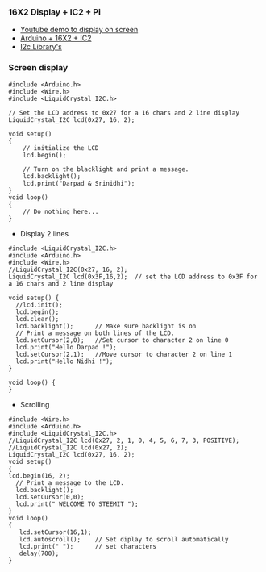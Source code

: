 ### 16X2 Display + IC2 + Pi
- [Youtube demo to display on screen](https://www.youtube.com/watch?v=3XLjVChVgec)
- [Arduino + 16X2 + IC2](https://www.youtube.com/watch?v=f6Gz4I4-UjU)
- [I2c Library's](https://github.com/fdebrabander/Arduino-LiquidCrystal-I2C-library)

### Screen display

```
#include <Arduino.h>
#include <Wire.h> 
#include <LiquidCrystal_I2C.h>

// Set the LCD address to 0x27 for a 16 chars and 2 line display
LiquidCrystal_I2C lcd(0x27, 16, 2);

void setup()
{
	// initialize the LCD
	lcd.begin();

	// Turn on the blacklight and print a message.
	lcd.backlight();
	lcd.print("Darpad & Srinidhi");
}
void loop()
{
	// Do nothing here...
}
```
- Display 2 lines
```
#include <LiquidCrystal_I2C.h>
#include <Arduino.h>
#include <Wire.h> 
//LiquidCrystal_I2C(0x27, 16, 2);
LiquidCrystal_I2C lcd(0x3F,16,2);  // set the LCD address to 0x3F for a 16 chars and 2 line display

void setup() {
  //lcd.init();
  lcd.begin();
  lcd.clear();         
  lcd.backlight();      // Make sure backlight is on
  // Print a message on both lines of the LCD.
  lcd.setCursor(2,0);   //Set cursor to character 2 on line 0
  lcd.print("Hello Darpad !");
  lcd.setCursor(2,1);   //Move cursor to character 2 on line 1
  lcd.print("Hello Nidhi !");
}

void loop() {
}
```

- Scrolling
```
#include <Wire.h>
#include <Arduino.h>
#include <LiquidCrystal_I2C.h>
//LiquidCrystal_I2C lcd(0x27, 2, 1, 0, 4, 5, 6, 7, 3, POSITIVE);
//LiquidCrystal_I2C lcd(0x27, 2);
LiquidCrystal_I2C lcd(0x27, 16, 2);
void setup()
{
lcd.begin(16, 2); 
  // Print a message to the LCD.
  lcd.backlight();
  lcd.setCursor(0,0);
  lcd.print(" WELCOME TO STEEMIT ");   
}
void loop()
{
   lcd.setCursor(16,1);
   lcd.autoscroll();    // Set diplay to scroll automatically
   lcd.print(" ");      // set characters
   delay(700);    
}
```

